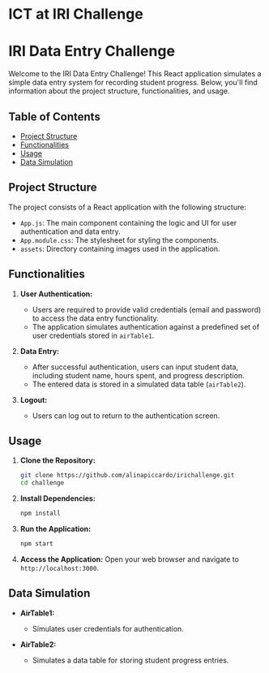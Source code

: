 # ICT at IRI Challenge

# IRI Data Entry Challenge

Welcome to the IRI Data Entry Challenge! This React application simulates a simple data entry system for recording student progress. Below, you'll find information about the project structure, functionalities, and usage.

## Table of Contents

- [Project Structure](#project-structure)
- [Functionalities](#functionalities)
- [Usage](#usage)
- [Data Simulation](#data-simulation)

## Project Structure

The project consists of a React application with the following structure:

- `App.js`: The main component containing the logic and UI for user authentication and data entry.
- `App.module.css`: The stylesheet for styling the components.
- `assets`: Directory containing images used in the application.

## Functionalities

1. **User Authentication:**

   - Users are required to provide valid credentials (email and password) to access the data entry functionality.
   - The application simulates authentication against a predefined set of user credentials stored in `airTable1`.

2. **Data Entry:**

   - After successful authentication, users can input student data, including student name, hours spent, and progress description.
   - The entered data is stored in a simulated data table (`airTable2`).

3. **Logout:**
   - Users can log out to return to the authentication screen.

## Usage

1. **Clone the Repository:**

   ```bash
   git clone https://github.com/alinapiccardo/irichallenge.git
   cd challenge
   ```

2. **Install Dependencies:**

   ```bash
   npm install
   ```

3. **Run the Application:**

   ```bash
   npm start
   ```

4. **Access the Application:**
   Open your web browser and navigate to `http://localhost:3000`.

## Data Simulation

- **AirTable1:**

  - Simulates user credentials for authentication.

- **AirTable2:**
  - Simulates a data table for storing student progress entries.
